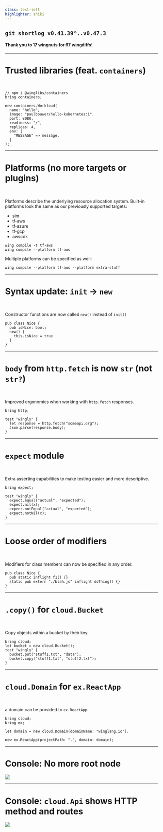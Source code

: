 ```yaml
---
class: text-left
highlighter: shiki
---
```


<RandomTitle />

## `git shortlog v0.41.39^..v0.47.3`

#### Thank you to **17** wingnuts for **67** wingdiffs!

---

# Trusted libraries (feat. `containers`)

&#8192;

```wing
// npm i @winglibs/containers
bring containers;

new containers.Workload(
  name: "hello",
  image: "paulbouwer/hello-kubernetes:1",
  port: 8080,
  readiness: "/",
  replicas: 4,
  env: {
    "MESSAGE" => message,
  }
);
```

<GithubUser githubUsername="Chriscbr" displayName="Chris" />

---

# Platforms (no more targets or plugins)

&#8192;

Platforms describe the underlying resource allocation system.
Built-in platforms look the same as our previously supported targets:

- sim
- tf-aws
- tf-azure
- tf-gcp
- awscdk

```shell
wing compile -t tf-aws
wing compile --platform tf-aws
```

Multiple platforms can be specified as well:

```shell
wing compile --platform tf-aws --platform extra-stuff
```

<GithubUser githubUsername="hasanaburayyan" displayName="Hasan" />

---

# Syntax update: `init` -> `new`

&#8192;

Constructor functions are now called `new()` instead of `init()`

```wing
pub class Nice {
  pub isNice: bool;
  new() {
    this.isNice = true
  }
}
```

<GithubUser githubUsername="eladb" displayName="Elad" />

---

# `body` from `http.fetch` is now `str` (not `str?`)

&#8192;

Improved ergonomics when working with `http.fetch` responses.

```wing
bring http;

test "wingly" {
  let response = http.fetch("someapi.org");
  Json.parse(response.body);
}
```

<GithubUser githubUsername="Chriscbr" displayName="Chris" />

---

# `expect` module

&#8192;

Extra asserting capabilities to make testing easier and more descriptive.

```wing
bring expect;

test "wingly" {
  expect.equal("actual", "expected");
  expect.nil(x);
  expect.notEqual("actual", "expected");
  expect.notNil(x);
}
```

<GithubUser githubUsername="skorfmann" displayName="Sebastian" />

---

# Loose order of modifiers

&#8192;

Modifiers for class members can now be specified in any order.

```wing
pub class Nice {
  pub static inflight f1() {}
  static pub extern "./blah.js" inflight doThing() {}
}
```

<GithubUser githubUsername="yoav-steinberg" displayName="Yoav" />

---

# `.copy()` for `cloud.Bucket`

&#8192;

Copy objects within a bucket by their key.

```wing
bring cloud;
let bucket = new cloud.Bucket();
test "wingly" {
  bucket.put("stuff1.txt", "data");
  bucket.copy("stuff1.txt", "stuff2.txt");
}
```

<GithubUser displayName="Gary" image="https://e0.pxfuel.com/wallpapers/673/1016/desktop-wallpaper-gary-the-snail-gary-spongebob.jpg" />

---

# `cloud.Domain` for `ex.ReactApp`

&#8192;

a domain can be provided to `ex.ReactApp`.

```wing
bring cloud;
bring ex;

let domain = new cloud.Domain(domainName: "winglang.io");

new ex.ReactApp(projectPath: ".", domain: domain);
```

<GithubUser githubUsername="marciodev" displayName="Marcio" image="https://ca.slack-edge.com/T047MKK5ZHT-U04DDAJ0W2V-35450f6c68af-512" />

---

# Console: No more root node

<img src="/console-no-root.png" class="h-90 m-auto"/>

<GithubUser githubUsername="skyrpex" displayName="Cristian" />

---

# Console: `cloud.Api` shows HTTP method and routes

<img src="/console-api.png" class="h-90 m-auto"/>

<GithubUser githubUsername="ainvoner" displayName="Shai" />

<!-- 
Ainvoner (3):
      *feat(sdk): include api method and route in handler function name (#4742)
      fix(console): show tests button is visible when there are no tests (#4752)
      fix(console): can not run wing it when file path includes src (#4893)

Chris Rybicki (11):
      feat(sdk)!: expose simulated resources via HTTP server (attempt 2) (#4697)
      fix(compiler): can't alias builtin modules (#4763)
      *feat(compiler): bring trusted libraries (#4795)
      fix(cli): wing pack doesn't pack subdirectories (#4798)
      chore: fix util.sleep test (#4815)
      feat(compiler): support padding in number literals (#4828)
      rfc: set syntax proposal (#4827)
      fix(sdk): website can't reference url in simulator (#4817)
      *feat(sdk)!: response.body is str (#4867)
      chore(docs): troubleshooting for pnpm install error (#4875)
      fix: no_blocking.test.w flaking (#4921)

Cristian Pallarés (6):
      feat(sdk): default function memory size to 1024 MiB (#4687)
      fix(console): new log messages always scroll down the view (#4824)
      *feat(console): remove references to root node (#4820)
      fix(console): avoid unnecessary re-renders (#4837)
      fix(console): logs don't scroll to the bottom initially (#4862)
      fix(console): map is not centered at the start (#4861)

Elad Ben-Israel (2):
      *feat: containerized workloads (#4804)
      *feat!: constructors are now called `new()` instead of `init()` (#4870)

Eric Johnson (1):
      docs(docs): dynamodb-table.ts has wrong description for updateItem (#4927)

Gary Sassano (13):
      chore(sdk): small tweaks to `tf-aws` bucket (#4692)
      feat(sdk): add `Bucket.copy()` for `sim` and `aws` targets (#4563)
      chore(sdk)!: rename `Props` to `Options` for functions and methods (#4740)
      chore(cli): tidy `wing test` tests (#4765)
      fix(sdk): `fs.remove()` should have `recursive` and `force` set to true by default (#4766)
      *feat(sdk): add `Bucket.copy()` for `sim`, `tf-aws` and `awscdk` targets (#4764)
      feat(cli): add `--retry [retries]` to `wing test` (#4666)
      feat(sdk): add `Bucket.metadata()` for `tf-azure` target (#4691)
      fix(sdk): add `fs.writeFile()` missing options (#4767)
      chore(cli): small tweak for test command (#4855)
      feat(sdk): add missing utilities for `fs` module (#4878)
      chore(sdk): migrate Azure Application Insights from classic mode to workspace-based mode (#4891)
      chore(sdk): add support for AWS JSON protocol when invoking SQS API (#4912)

Hasan (8):
      revert(sdk): add `Bucket.copy()` for `sim` and `aws` targets (#4759)
      *feat(platforms)!: support wing platforms (#4669)
      fix(platforms): require platform flag multiple times (#4777)
      fix(sdk): change expect sdk test file name (#4779)
      fix(compiler): elif let statements uknown symbols (#4775)
      fix(cli): make sim default platform for test command (#4782)
      feat(sdk): support Struct.parseJson() (#4880)
      chore(sdk): add expect to public modules for api docs (#4883)

Himanshu Kumar Mahto (1):
      chore(docs): grammatical errors (#4726)

Lance J (1):
      *fix(compiler): phase mismatch not stated explicitly (#4609)

Marcio Cruz de Almeida (3):
      fix(sdk): adding multiple files with awscdk addObject (#4738)
      fix(sdk): public bucket settings in awscdk (#4747)
      *feat(sdk): adding domain support to the ReactApp (#4724)

Mark McCulloh (5):
      fix: lsp subcommand does not work (#4790)
      chore: increased timeout for sdk spec tests (#4864)
      feat(sdk)!: concrete resource classes (#4871)
      feat(vscode): goto file in bring statement (#4910)
      fix(sdk): popping queue in aws can sometimes throw (#4919)

Nathan Tarbert (2):
      docs: fix minor typo in "run locally" (#4892)
      fix(docs): link in the `simulator` section broken (#4911)

Sebastian Korfmann (4):
      *feat(sdk): `expect` module with assertions for testing (#3976)
      fix(sdk): avoid cyclic dependencies when api url is referenced (#4879)
      fix(sdk): regression in api url (#4886)
      fix(sdk): make sure the api gateway is recreated before destroying  (#4888)

Tsuf Cohen (4):
      fix(sdk): lengthen test sleep for stabilization (#4801)
      chore: removing bucket events file from valid tests (#4813)
      chore(sdk, repo): adding tf-azure as a spec test target (#4707)
      fix(repo): fixing spec test target param (#4835)

Uri Bar (1):
      chore(docs): add fs module to docsite (#4735)

yoav-steinberg (1):
      *feat(compiler): order of modifiers doesn't matter (#4823)

Pol Amorós (1):
      fix(console): appears to be loading if the app is empty  (#4933)
 -->
